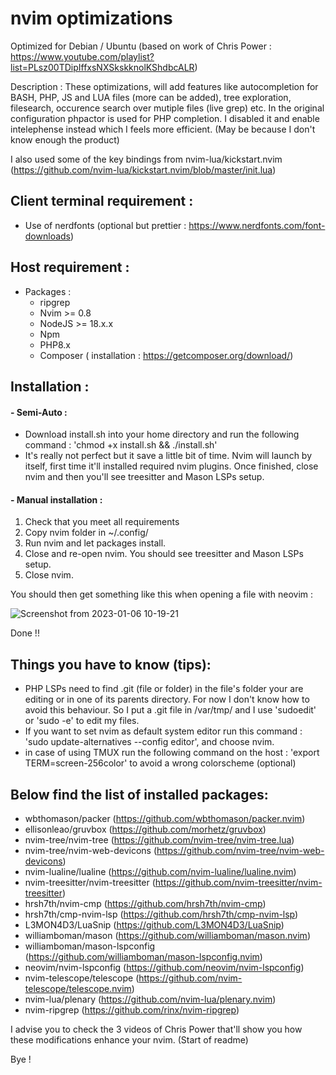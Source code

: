 # nvim optimizations

Optimized for Debian / Ubuntu (based on work of Chris Power : https://www.youtube.com/playlist?list=PLsz00TDipIffxsNXSkskknolKShdbcALR)

Description : 
These optimizations, will add features like autocompletion for BASH, PHP, JS and LUA files (more can be added), tree exploration, filesearch, occurence search over mutiple files (live grep) etc. 
In the original configuration phpactor is used for PHP completion. I disabled it and enable intelephense instead which I feels more efficient. (May be because I don't know enough the product)

I also used some of the key bindings from  nvim-lua/kickstart.nvim (https://github.com/nvim-lua/kickstart.nvim/blob/master/init.lua) 

## Client terminal requirement : 
  - Use of nerdfonts (optional but prettier : https://www.nerdfonts.com/font-downloads)
  
## Host requirement : 
  - Packages :
    - ripgrep
    - Nvim >= 0.8
    - NodeJS >= 18.x.x
    - Npm
    - PHP8.x
    - Composer ( installation : https://getcomposer.org/download/)
  
## Installation : 

 #### - Semi-Auto :
   - Download install.sh into your home directory and run the following command : 'chmod +x install.sh && ./install.sh'
   - It's really not perfect but it save a little bit of time. Nvim will launch by itself, first time it'll installed required nvim plugins. Once finished, close nvim and then you'll see treesitter and Mason LSPs setup.
  
 #### - Manual installation :

  1) Check that you meet all requirements
  2) Copy nvim folder in ~/.config/
  3) Run nvim and let packages install.
  4) Close and re-open nvim. You should see treesitter and Mason LSPs setup.
  6) Close nvim.
  
You should then get something like this when opening a file with neovim : 

![Screenshot from 2023-01-06 10-19-21](https://user-images.githubusercontent.com/45790724/210970680-3e50afde-2a43-4bf4-ad54-22355fb543b4.png)

Done !!

## Things you have to know (tips): 
  - PHP LSPs need to find .git (file or folder) in the file's folder your are editing or in one of its parents directory. For now I don't know how to avoid this behaviour. So I put a .git file in /var/tmp/ and I use 'sudoedit' or 'sudo -e' to edit my files.
  - If you want to set nvim as default system editor run this command : 'sudo update-alternatives --config editor', and choose nvim.
  - in case of using TMUX run the following command on the host : 'export TERM=screen-256color' to avoid a wrong colorscheme (optional)

## Below find the list of installed packages: 

- wbthomason/packer (https://github.com/wbthomason/packer.nvim)
- ellisonleao/gruvbox (https://github.com/morhetz/gruvbox)
- nvim-tree/nvim-tree (https://github.com/nvim-tree/nvim-tree.lua)
- nvim-tree/nvim-web-devicons (https://github.com/nvim-tree/nvim-web-devicons)
- nvim-lualine/lualine (https://github.com/nvim-lualine/lualine.nvim)
- nvim-treesitter/nvim-treesitter (https://github.com/nvim-treesitter/nvim-treesitter)
- hrsh7th/nvim-cmp (https://github.com/hrsh7th/nvim-cmp)
- hrsh7th/cmp-nvim-lsp (https://github.com/hrsh7th/cmp-nvim-lsp)
- L3MON4D3/LuaSnip (https://github.com/L3MON4D3/LuaSnip)
- williamboman/mason (https://github.com/williamboman/mason.nvim)
- williamboman/mason-lspconfig (https://github.com/williamboman/mason-lspconfig.nvim)
- neovim/nvim-lspconfig (https://github.com/neovim/nvim-lspconfig)
- nvim-telescope/telescope (https://github.com/nvim-telescope/telescope.nvim)
- nvim-lua/plenary (https://github.com/nvim-lua/plenary.nvim)
- nvim-ripgrep (https://github.com/rinx/nvim-ripgrep)

I advise you to check the 3 videos of Chris Power that'll show you how these modifications enhance your nvim. (Start of readme)

Bye !
